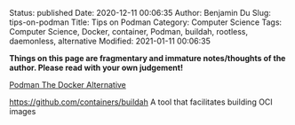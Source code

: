 Status: published
Date: 2020-12-11 00:06:35
Author: Benjamin Du
Slug: tips-on-podman
Title: Tips on Podman
Category: Computer Science
Tags: Computer Science, Docker, container, Podman, buildah, rootless, daemonless, alternative
Modified: 2021-01-11 00:06:35

**Things on this page are fragmentary and immature notes/thoughts of the author. Please read with your own judgement!**

[Podman The Docker Alternative](https://dev.to/dev0x0/podman-the-docker-alternative-377f#:~:text=Podman%20also%20uses%20a%20traditional,Podman%20as%20a%20safer%20tool.)


https://github.com/containers/buildah
A tool that facilitates building OCI images

